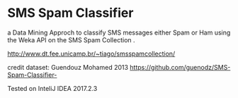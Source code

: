 SMS Spam Classifier
==================== 

a Data Mining Approch to classify SMS messages either Spam or Ham using the Weka API on the SMS Spam Collection .

http://www.dt.fee.unicamp.br/~tiago/smsspamcollection/


credit dataset: Guendouz Mohamed 2013
https://github.com/guenodz/SMS-Spam-Classifier-

Tested on InteliJ IDEA 2017.2.3
